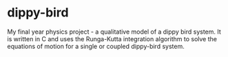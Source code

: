 # dippy-bird
My final year physics project - a qualitative model of a dippy bird system.
It is written in C and uses the Runga-Kutta integration algorithm to solve the 
equations of motion for a single or coupled dippy-bird system.

